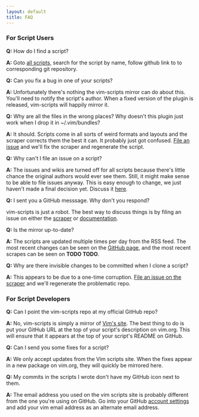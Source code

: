 ```yaml
---
layout: default
title: FAQ
---
```



### For Script Users
**Q:** How do I find a script?

**A:** Goto [all scripts](/scripts.html), 
search for the script by name, 
follow github link to to corresponding git repository.

**Q:** Can you fix a bug in one of your scripts?

**A:** Unfortunately there's nothing the vim-scripts mirror can
do about this.  You'll need to notify the script's author.  When
a fixed version of the plugin is released, vim-scripts will
happily mirror it.


**Q:** Why are all the files in the wrong places?
Why doesn't this plugin just work when I drop it in ~/.vim/bundles?

**A:** It should.  Scripts come in all sorts of weird formats and layouts
and the scraper corrects them the best it can.  It probably just got confused.
<a href="http://github.com/vim-scripts/vim-scraper/issues">File an issue</a>
and we'll fix the scraper and regenerate the script.


**Q:** Why can't I file an issue on a script?

**A:** The issues and wikis are turned off for all scripts because
there's little chance the original authors would ever see them.
Still, it might make sense to be able to file issues anyway.
This is easy enough to change, we just haven't made a final decision yet.
Discuss it [here](http://github.com/vim-scripts/vim-scraper/issues/issue/2).


**Q:** I sent you a GitHub messsage.  Why don't you respond?

vim-scripts is just a robot.  The best way to discuss things
is by filing an issue on either the
<a href="http://github.com/vim-scripts/vim-scraper/issues">scraper</a> or
<a href="http://github.com/vim-scripts/vim-scripts.github.com/issues">documentation</a>.


**Q:** Is the mirror up-to-date?

**A:** The scripts are updated multiple times per day from the
RSS feed.  The most recent changes can be seen on the
<a href="http://github.com/vim-scripts">GitHub page</a>,
and the most recent scrapes can be seen on **TODO TODO**.


**Q:** Why are there invisible changes to be committed when I clone a script?

**A:** This appears to be due to a one-time corruption.
<a href="http://github.com/vim-scripts/vim-scraper/issues">File an issue on the scraper</a>
and we'll regenerate the problematic repo.


### For Script Developers

**Q:** Can I point the vim-scripts repo at my official GitHub repo?<br/>

**A:** No, vim-scripts is simply a mirror of <a href="http://www.vim.org/scripts/index.php">Vim's site</a>.
The best thing to do is put your GitHub URL at the top of your script's
description on vim.org.  This will ensure that it appears at the top
of your script's README on GitHub.


**Q:** Can I send you some fixes for a script?

**A:** We only accept updates from the Vim scripts site.  When the fixes
appear in a new package on vim.org, they will quickly be mirrored here.


**Q:** My commits in the scripts I wrote don't have my GitHub icon next to them.

**A:** The email address you used on the vim scripts site is probably different
from the one you're using on GitHub.  Go into your GitHub [account settings](https://github.com/account)
and add your vim email address as an alternate email address.

